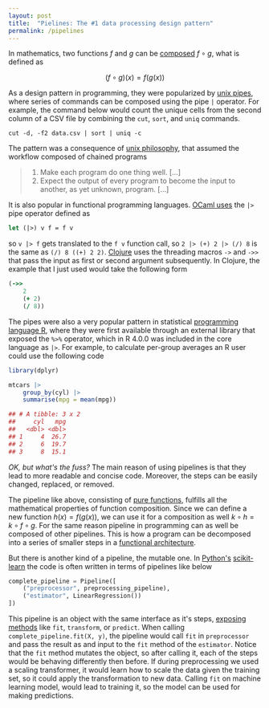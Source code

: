 ```yaml
---
layout: post
title:  "Pielines: The #1 data processing design pattern"
permalink: /pipelines
---
```


In mathematics, two functions $f$ and $g$ can be [composed] $f \circ g$, what is defined as

$$
(f \circ g)(x) = f(g(x))
$$

As a design pattern in programming, they were popularized by [unix pipes], where series of commands can be 
composed using the pipe `|` operator. For example, the command below would count the
unique cells from the second column of a CSV file by combining the `cut`, `sort`, and `uniq`
commands.

```shell
cut -d, -f2 data.csv | sort | uniq -c
```

The pattern was a consequence of [unix philosophy], that assumed the workflow composed
of chained programs

> 1. Make each program do one thing well. [...]
> 2. Expect the output of every program to become the input to another, as yet unknown, program. [...]

It is also popular in functional programming languages. [OCaml uses] the `|>` pipe operator
defined as

```ocaml
let (|>) v f = f v
```

so `v |> f` gets translated to the `f v` function call, so `2 |> (+) 2 |> (/) 8` is the same as
`(/) 8 ((+) 2 2)`. [Clojure] uses the threading macros `->` and `->>` that pass the input as 
first or second argument subsequently. In Clojure, the example that I just used would take
the following form

```clojure
(->>
    2
    (+ 2)
    (/ 8))
```

The pipes were also a very popular pattern in statistical [programming language R], where they
were first available through an external library that exposed the `%>%` operator, which in R 4.0.0 was included in the core language as `|>`. For example, to calculate per-group averages
an R user could use the following code

```r
library(dplyr) 

mtcars |>
    group_by(cyl) |>
    summarise(mpg = mean(mpg))

## # A tibble: 3 x 2
##     cyl   mpg
##   <dbl> <dbl>
## 1     4  26.7
## 2     6  19.7
## 3     8  15.1
```

*OK, but what's the fuss?* The main reason of using pipelines is that they lead to more readable and concise code. Moreover, the steps can be easily changed, replaced, or removed.

The pipeline like above, consisting of [pure functions], fulfills all the mathematical properties of function composition. Since we can define a new function $h(x) = f(g(x))$,
we can use it for a composition as well $k \circ h = k \circ f \circ g$. For the same reason
pipeline in programming can as well be composed of other pipelines. This is how a program
can be decomposed into a series of smaller steps in a [functional architecture].

But there is another kind of a pipeline, the mutable one. In [Python's] [scikit-learn]
the code is often written in terms of pipelines like below

```python
complete_pipeline = Pipeline([
    ("preprocessor", preprocessing_pipeline),
    ("estimator", LinearRegression())
])
```

This pipeline is an object with the same interface as it's steps, [exposing methods] like
`fit`, `transform`, or `predict`. When calling `complete_pipeline.fit(X, y)`, the pipeline would call `fit` in `preprocessor` and pass the result as and input to the `fit` method of the `estimator`. Notice that the `fit` method mutates the object, so after calling it, each of the
steps would be behaving differently then before. If during preprocessing we used a scaling transformer, it would learn how to scale the data given the training set, so it could apply the
transformation to new data. Calling `fit` on machine learning model, would lead to training it,
so the model can be used for making predictions.


 [composed]: https://en.wikipedia.org/wiki/Function_composition
 [pure functions]: https://en.wikipedia.org/wiki/Pure_function
 [unix pipes]: https://en.wikipedia.org/wiki/Pipeline_(Unix)
 [unix philosophy]: https://en.wikipedia.org/wiki/Unix_philosophy
 [ocaml uses]: https://stackoverflow.com/questions/8986010/is-it-possible-to-use-pipes-in-ocaml
 [clojure]: https://clojure.org/guides/threading_macros
 [programming language r]: https://www.r-bloggers.com/2021/05/the-new-r-pipe/
 [functional architecture]: https://www.goodreads.com/book/show/34921689-domain-modeling-made-functional
 [scikit-learn]: https://mahmoudyusof.github.io/general/scikit-learn-pipelines/
 [exposing methods]: https://scikit-learn.org/stable/modules/generated/sklearn.pipeline.Pipeline.html
 [python's]: https://www.youtube.com/watch?v=BFaadIqWlAg
